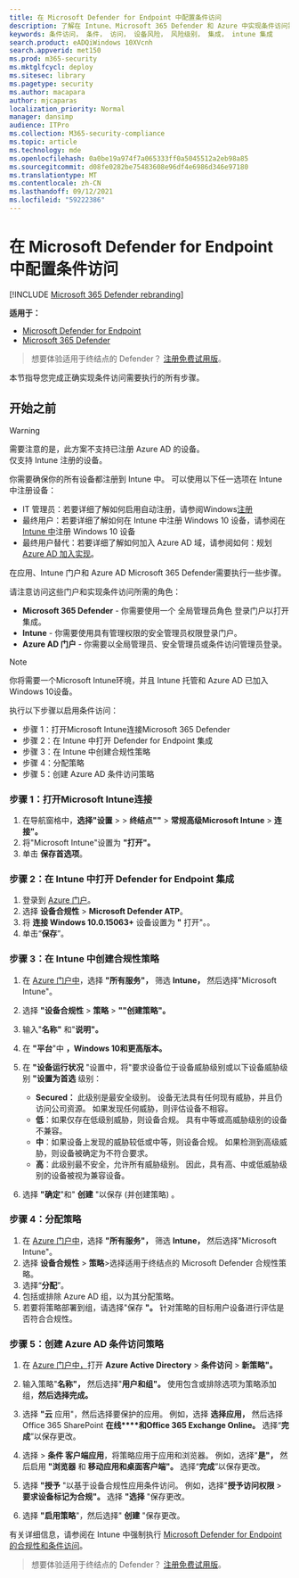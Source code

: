 ```yaml
---
title: 在 Microsoft Defender for Endpoint 中配置条件访问
description: 了解在 Intune、Microsoft 365 Defender 和 Azure 中实现条件访问需要执行的步骤
keywords: 条件访问， 条件， 访问， 设备风险， 风险级别， 集成， intune 集成
search.product: eADQiWindows 10XVcnh
search.appverid: met150
ms.prod: m365-security
ms.mktglfcycl: deploy
ms.sitesec: library
ms.pagetype: security
ms.author: macapara
author: mjcaparas
localization_priority: Normal
manager: dansimp
audience: ITPro
ms.collection: M365-security-compliance
ms.topic: article
ms.technology: mde
ms.openlocfilehash: 0a0be19a974f7a065333ff0a5045512a2eb98a85
ms.sourcegitcommit: d08fe0282be75483608e96df4e6986d346e97180
ms.translationtype: MT
ms.contentlocale: zh-CN
ms.lasthandoff: 09/12/2021
ms.locfileid: "59222386"
---
```

# <a name="configure-conditional-access-in-microsoft-defender-for-endpoint"></a>在 Microsoft Defender for Endpoint 中配置条件访问

[!INCLUDE [Microsoft 365 Defender rebranding](../../includes/microsoft-defender.md)]

**适用于：**
- [Microsoft Defender for Endpoint](https://go.microsoft.com/fwlink/p/?linkid=2154037)
- [Microsoft 365 Defender](https://go.microsoft.com/fwlink/?linkid=2118804)

> 想要体验适用于终结点的 Defender？ [注册免费试用版](https://signup.microsoft.com/create-account/signup?products=7f379fee-c4f9-4278-b0a1-e4c8c2fcdf7e&ru=https://aka.ms/MDEp2OpenTrial?ocid=docs-wdatp-assignaccess-abovefoldlink)。

本节指导您完成正确实现条件访问需要执行的所有步骤。

## <a name="before-you-begin"></a>开始之前

> [!WARNING]
> 需要注意的是，此方案不支持已注册 Azure AD 的设备。</br>
> 仅支持 Intune 注册的设备。

你需要确保你的所有设备都注册到 Intune 中。 可以使用以下任一选项在 Intune 中注册设备：

- IT 管理员：若要详细了解如何启用自动注册，请参阅Windows[注册](/intune/windows-enroll#enable-windows-10-automatic-enrollment)
- 最终用户：若要详细了解如何在 Intune 中注册 Windows 10 设备，请参阅在[Intune 中](/intune/quickstart-enroll-windows-device)注册 Windows 10 设备
- 最终用户替代：若要详细了解如何加入 Azure AD 域，请参阅如何：规划 [Azure AD 加入实现](/azure/active-directory/devices/azureadjoin-plan)。

在应用、Intune 门户和 Azure AD Microsoft 365 Defender需要执行一些步骤。

请注意访问这些门户和实现条件访问所需的角色：

- **Microsoft 365 Defender** - 你需要使用一个 全局管理员角色 登录门户以打开集成。
- **Intune** - 你需要使用具有管理权限的安全管理员权限登录门户。
- **Azure AD 门户** - 你需要以全局管理员、安全管理员或条件访问管理员登录。

> [!NOTE]
> 你将需要一个Microsoft Intune环境，并且 Intune 托管和 Azure AD 已加入Windows 10设备。

执行以下步骤以启用条件访问：

- 步骤 1：打开Microsoft Intune连接Microsoft 365 Defender
- 步骤 2：在 Intune 中打开 Defender for Endpoint 集成
- 步骤 3：在 Intune 中创建合规性策略
- 步骤 4：分配策略 
- 步骤 5：创建 Azure AD 条件访问策略

### <a name="step-1-turn-on-the-microsoft-intune-connection"></a>步骤 1：打开Microsoft Intune连接

1. 在导航窗格中，**选择"设置** \>  \> **终结点""** \> **常规高级Microsoft Intune** \> **连接"。**
2. 将"Microsoft Intune"设置为 **"打开"。**
3. 单击 **保存首选项**。

### <a name="step-2-turn-on-the-defender-for-endpoint-integration-in-intune"></a>步骤 2：在 Intune 中打开 Defender for Endpoint 集成

1. 登录到 [Azure 门户](https://portal.azure.com)。
2. 选择 **设备合规性** \> **Microsoft Defender ATP**。
3. 将 **连接 Windows 10.0.15063+** 设备设置为 **"** 打开"。。
4. 单击“**保存**”。

### <a name="step-3-create-the-compliance-policy-in-intune"></a>步骤 3：在 Intune 中创建合规性策略

1. 在 [Azure 门户中](https://portal.azure.com)，选择 **"所有服务"，** 筛选 **Intune，** 然后选择"Microsoft Intune"。 
2. 选择 **"设备合规性** \> **策略** \> **""创建策略"。**
3. 输入"**名称"** 和"**说明"。**
4. 在 **"平台**"中 **，Windows 10和更高版本。**
5. 在 **"设备运行状况** "设置中，将"要求设备位于设备威胁级别或以下设备威胁级别 **"设置为首选** 级别：

   - **Secured：** 此级别是最安全级别。 设备无法具有任何现有威胁，并且仍访问公司资源。 如果发现任何威胁，则评估设备不相容。
   - **低**：如果仅存在低级别威胁，则设备合规。 具有中等或高威胁级别的设备不兼容。
   - **中**：如果设备上发现的威胁较低或中等，则设备合规。 如果检测到高级威胁，则设备被确定为不符合要求。
   - **高**：此级别最不安全，允许所有威胁级别。 因此，具有高、中或低威胁级别的设备被视为兼容设备。

6. 选择 **"确定**"和" **创建** "以保存 (并创建策略) 。

### <a name="step-4-assign-the-policy"></a>步骤 4：分配策略

1. 在 [Azure 门户中](https://portal.azure.com)，选择 **"所有服务"，** 筛选 **Intune，** 然后选择"Microsoft Intune"。 
2. 选择 **设备合规性** \> **策略**>选择适用于终结点的 Microsoft Defender 合规性策略。
3. 选择“**分配**”。
4. 包括或排除 Azure AD 组，以为其分配策略。
5. 若要将策略部署到组，请选择"保存 **"。** 针对策略的目标用户设备进行评估是否符合合规性。

### <a name="step-5-create-an-azure-ad-conditional-access-policy"></a>步骤 5：创建 Azure AD 条件访问策略

1. 在 [Azure 门户中，](https://portal.azure.com)打开 **Azure Active Directory** \> **条件访问** \> **新策略"。**
2. 输入策略"**名称"，** 然后选择"**用户和组"。** 使用包含或排除选项为策略添加组，**然后选择完成。**
3. 选择 **"云** 应用"，然后选择要保护的应用。 例如，选择 **选择应用，** 然后选择Office 365 SharePoint **在线****和Office 365 Exchange Online。** 选择“**完成**”以保存更改。

4. 选择 \> **条件 客户端应用**，将策略应用于应用和浏览器。 例如，选择"**是"，** 然后启用 **"浏览器** 和 **移动应用和桌面客户端"。** 选择“**完成**”以保存更改。

5. 选择 **"授予** "以基于设备合规性应用条件访问。 例如，选择"**授予访问权限** \> **要求设备标记为合规"。** 选择 **"选择** "保存更改。

6. 选择 **"启用策略**"，然后选择" **创建** "保存更改。

有关详细信息，请参阅在 Intune 中强制执行 [Microsoft Defender for Endpoint 的合规性和条件访问](/intune/advanced-threat-protection)。

> 想要体验适用于终结点的 Defender？ [注册免费试用版](https://signup.microsoft.com/create-account/signup?products=7f379fee-c4f9-4278-b0a1-e4c8c2fcdf7e&ru=https://aka.ms/MDEp2OpenTrial?ocid=docs-wdatp-conditionalaccess-belowfoldlink)。
